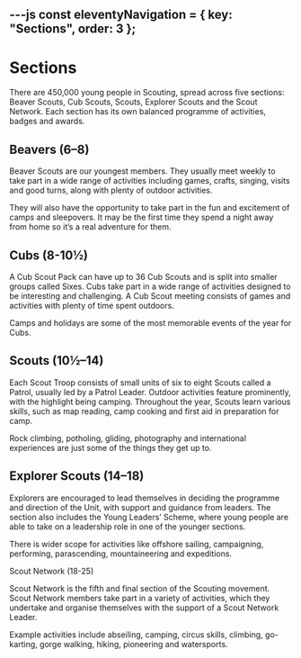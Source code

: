 ---js
const eleventyNavigation = {
	key: "Sections",
	order: 3
};
---

# Sections

There are 450,000 young people in Scouting, spread across five sections: Beaver Scouts, Cub Scouts, Scouts, Explorer Scouts and the Scout Network. Each section has its own balanced programme of activities, badges and awards.

## Beavers (6–8)


Beaver Scouts are our youngest members. They usually meet weekly to take part in a wide range of activities including games, crafts, singing, visits and good turns, along with plenty of outdoor activities.

They will also have the opportunity to take part in the fun and excitement of camps and sleepovers. It may be the first time they spend a night away from home so it’s a real adventure for them.

## Cubs (8-10½)


A Cub Scout Pack can have up to 36 Cub Scouts and is split into smaller groups called Sixes. Cubs take part in a wide range of activities designed to be interesting and challenging. A Cub Scout meeting consists of games and activities with plenty of time spent outdoors.

Camps and holidays are some of the most memorable events of the year for Cubs.

## Scouts (10½–14)


Each Scout Troop consists of small units of six to eight Scouts called a Patrol, usually led by a Patrol Leader. Outdoor activities feature prominently, with the highlight being camping. Throughout the year, Scouts learn various skills, such as map reading, camp cooking and first aid in preparation for camp.

Rock climbing, potholing, gliding, photography and international experiences are just some of the things they get up to.

## Explorer Scouts (14–18)


Explorers are encouraged to lead themselves in deciding the programme
and direction of the Unit, with support and guidance from leaders. The section also includes the Young Leaders’ Scheme, where young people are able to take on a leadership role in one of the younger sections.

There is wider scope for activities like offshore sailing, campaigning, performing, parascending, mountaineering and expeditions.

Scout Network (18-25)


Scout Network is the fifth and final section of the Scouting movement. Scout Network members take part in a variety of activities, which they undertake and organise themselves with the support of a Scout Network Leader.

Example activities include abseiling, camping, circus skills, climbing, go-karting, gorge walking, hiking, pioneering and watersports.